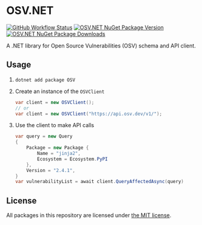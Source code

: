 # OSV.NET

[![GitHub Workflow Status](https://img.shields.io/github/workflow/status/JamieMagee/osv.net/Build?style=for-the-badge)](https://github.com/JamieMagee/osv.net/actions/workflows/build.yml?query=branch%3Amain)
[![OSV.NET NuGet Package Version](https://img.shields.io/nuget/v/OSV?style=for-the-badge)](https://www.nuget.org/packages/OSV/)
[![OSV.NET NuGet Package Downloads](https://img.shields.io/nuget/dt/OSV?style=for-the-badge)](https://www.nuget.org/packages/OSV/)

A .NET library for Open Source Vulnerabilities (OSV) schema and API client.

## Usage

1. `dotnet add package OSV`
2. Create an instance of the `OSVClient`

    ```C#
    var client = new OSVClient();
    // or
    var client = new OSVClient("https://api.osv.dev/v1/");
    ```

3. Use the client to make API calls

    ```C#
    var query = new Query
    {
        Package = new Package {
            Name = "jinja2",
            Ecosystem = Ecosystem.PyPI
        },
        Version = "2.4.1",
    }
    var vulnerabilityList = await client.QueryAffectedAsync(query)
    ```

## License

All packages in this repository are licensed under [the MIT license](https://opensource.org/licenses/MIT).
